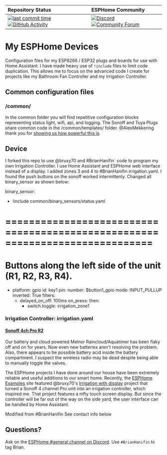 | Repository Status | ESPHome Community |
| :--- | :--- |
| [![last commit time][github-last-commit]][github-master] [![GitHub Activity][commits-shield]][commits] | [![Discord][discord-shield]][discord] [![Community Forum][discourse-shield]][discourse]  | 
 
# My ESPHome Devices
Configuration files for my ESP8266 / ESP32 plugs and boards for use with Home Assistant. I have made heavy use of `!include` files to limit code duplication. This allows me to focus on the advanced code I create for projects like my Bathroom Fan Controller and my Irrigation Controller.

## Common configuration files
### /common/
In the common folder you will find repetitive configuration blocks representing status light, wifi, api, and logging. The Sonoff and Tuya Plugs share common code in the /common/templates/ folder. @AlexMekkering thank you for [showing us how powerful this is][config-includes].

## Device

I forked this repo to use @bruxy70 and #BrianHanifin` code to program my own Irrigation Controller. I use Home Assistant and ESPHome web interface instead of a display. I added zones 3 and 4 to #BrianHanifin irrigation.yaml. 
I found the push buttons on the sonoff worked intermittenly. Changed all binary_sensor as shown below:

binary_sensor:

  - !include common/binary_sensors/status.yaml

  # ============================================================================= #
  # Buttons along the left side of the unit (R1, R2, R3, R4).
  - platform: gpio
    id: key1
    pin:
      number: $button1_gpio
      mode: INPUT_PULLUP
      inverted: True
    filters:
      - delayed_on_off: 100ms
    on_press:
      then:
        - switch.toggle: irrigation_zone1   

### Irrigation Controller: irrigation.yaml
#### [Sonoff 4ch Pro R2][esphome-sonoff4pro]
Our battery and cloud powered Melnor Raincloud/Aquatimer has been flaky off and on for years. Now even new batteries aren't resolving the problem. Also, there appears to be possible battery acid inside the battery compartment. I suspect the wireless radio may be dead despite being able to manually toggle the valves.

The ESPHome projects I have done around our house have been extremely reliable and useful additions to our smart home. Recently, the [ESPHome Examples][esphome-examples] site featured @bruxy70's [Irrigation with display][irrigation-with-display] project that turned a Sonoff 4 channel Pro unit into an irrigation controller, which inspired me. That project features a nifty touch screen display. But since the controller will be far out of the way on the side yard, the user interface can be handled by Home Assistant.

Modified from #BrianHanifin
See contact info below
## Questions?
Ask on the [ESPHome #general channel on Discord][discord]. Use `#BrianHanifin` to tag Brian.


[commits-shield]: https://img.shields.io/github/commit-activity/m/brianhanifin/esphome-config.svg
[commits]: https://github.com/brianhanifin/esphome-config/commits/master
[github-last-commit]: https://img.shields.io/github/last-commit/BrianHanifin/esphome-config.svg?style=plasticr
[github-master]: https://github.com/BrianHanifin/esphome-config/commits/master
[discord-shield]: https://img.shields.io/discord/330944238910963714.svg?logo=discord&color=7289da
[discord]: https://discord.gg/A7SaaSC
[discourse-shield]: https://img.shields.io/discourse/topics?color=46B4ED&label=community&logo=discourse&logoColor=46B4ED&server=https%3A%2F%2Fcommunity.home-assistant.io
[discourse]: https://community.home-assistant.io/u/brianhanifin/summary

[esphome-ble-hub]:https://esphome.io/components/esp32_ble_tracker.html
[esphome-sonoff4pro]:https://esphome.io/devices/sonoff_4ch.html
[esphome-sonoff-basic]:https://esphome.io/devices/sonoff_basic.html
[esphome-examples]:https://esphome.io/guides/diy.html
[config-includes]:https://github.com/AlexMekkering/esphome-config
[irrigation-with-display]:https://github.com/bruxy70/Irrigation-with-display
